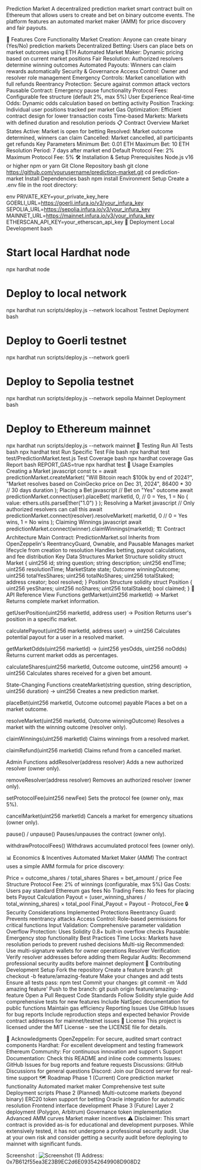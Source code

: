 Prediction Market
A decentralized prediction market smart contract built on Ethereum that allows users to create and bet on binary outcome events. The platform features an automated market maker (AMM) for price discovery and fair payouts.

🚀 Features
Core Functionality
Market Creation: Anyone can create binary (Yes/No) prediction markets
Decentralized Betting: Users can place bets on market outcomes using ETH
Automated Market Maker: Dynamic pricing based on current market positions
Fair Resolution: Authorized resolvers determine winning outcomes
Automated Payouts: Winners can claim rewards automatically
Security & Governance
Access Control: Owner and resolver role management
Emergency Controls: Market cancellation with full refunds
Reentrancy Protection: Secure against common attack vectors
Pausable Contract: Emergency pause functionality
Protocol Fees: Configurable fee structure (default 2%, max 5%)
User Experience
Real-time Odds: Dynamic odds calculation based on betting activity
Position Tracking: Individual user positions tracked per market
Gas Optimization: Efficient contract design for lower transaction costs
Time-based Markets: Markets with defined duration and resolution periods
📋 Contract Overview
Market States
Active: Market is open for betting
Resolved: Market outcome determined, winners can claim
Cancelled: Market cancelled, all participants get refunds
Key Parameters
Minimum Bet: 0.01 ETH
Maximum Bet: 10 ETH
Resolution Period: 7 days after market end
Default Protocol Fee: 2%
Maximum Protocol Fee: 5%
🛠 Installation & Setup
Prerequisites
Node.js v16 or higher
npm or yarn
Git
Clone Repository
bash
git clone https://github.com/yourusername/prediction-market.git
cd prediction-market
Install Dependencies
bash
npm install
Environment Setup
Create a .env file in the root directory:

env
PRIVATE_KEY=your_private_key_here
GOERLI_URL=https://goerli.infura.io/v3/your_infura_key
SEPOLIA_URL=https://sepolia.infura.io/v3/your_infura_key
MAINNET_URL=https://mainnet.infura.io/v3/your_infura_key
ETHERSCAN_API_KEY=your_etherscan_api_key
🚀 Deployment
Local Development
bash
# Start local Hardhat node
npx hardhat node

# Deploy to local network
npx hardhat run scripts/deploy.js --network localhost
Testnet Deployment
bash
# Deploy to Goerli testnet
npx hardhat run scripts/deploy.js --network goerli

# Deploy to Sepolia testnet
npx hardhat run scripts/deploy.js --network sepolia
Mainnet Deployment
bash
# Deploy to Ethereum mainnet
npx hardhat run scripts/deploy.js --network mainnet
🧪 Testing
Run All Tests
bash
npx hardhat test
Run Specific Test File
bash
npx hardhat test test/PredictionMarket.test.js
Test Coverage
bash
npx hardhat coverage
Gas Report
bash
REPORT_GAS=true npx hardhat test
📖 Usage Examples
Creating a Market
javascript
const tx = await predictionMarket.createMarket(
  "Will Bitcoin reach $100k by end of 2024?",
  "Market resolves based on CoinGecko price on Dec 31, 2024",
  86400 * 30 // 30 days duration
);
Placing a Bet
javascript
// Bet on "Yes" outcome
await predictionMarket.connect(user).placeBet(
  marketId, 
  0, // 0 = Yes, 1 = No
  { value: ethers.utils.parseEther("1.0") }
);
Resolving a Market
javascript
// Only authorized resolvers can call this
await predictionMarket.connect(resolver).resolveMarket(
  marketId,
  0 // 0 = Yes wins, 1 = No wins
);
Claiming Winnings
javascript
await predictionMarket.connect(winner).claimWinnings(marketId);
🏗 Contract Architecture
Main Contract: PredictionMarket.sol
Inherits from OpenZeppelin's ReentrancyGuard, Ownable, and Pausable
Manages market lifecycle from creation to resolution
Handles betting, payout calculations, and fee distribution
Key Data Structures
Market Structure
solidity
struct Market {
    uint256 id;
    string question;
    string description;
    uint256 endTime;
    uint256 resolutionTime;
    MarketState state;
    Outcome winningOutcome;
    uint256 totalYesShares;
    uint256 totalNoShares;
    uint256 totalStaked;
    address creator;
    bool resolved;
}
Position Structure
solidity
struct Position {
    uint256 yesShares;
    uint256 noShares;
    uint256 totalStaked;
    bool claimed;
}
🔧 API Reference
View Functions
getMarket(uint256 marketId) → Market
Returns complete market information.

getUserPosition(uint256 marketId, address user) → Position
Returns user's position in a specific market.

calculatePayout(uint256 marketId, address user) → uint256
Calculates potential payout for a user in a resolved market.

getMarketOdds(uint256 marketId) → (uint256 yesOdds, uint256 noOdds)
Returns current market odds as percentages.

calculateShares(uint256 marketId, Outcome outcome, uint256 amount) → uint256
Calculates shares received for a given bet amount.

State-Changing Functions
createMarket(string question, string description, uint256 duration) → uint256
Creates a new prediction market.

placeBet(uint256 marketId, Outcome outcome) payable
Places a bet on a market outcome.

resolveMarket(uint256 marketId, Outcome winningOutcome)
Resolves a market with the winning outcome (resolver only).

claimWinnings(uint256 marketId)
Claims winnings from a resolved market.

claimRefund(uint256 marketId)
Claims refund from a cancelled market.

Admin Functions
addResolver(address resolver)
Adds a new authorized resolver (owner only).

removeResolver(address resolver)
Removes an authorized resolver (owner only).

setProtocolFee(uint256 newFee)
Sets the protocol fee (owner only, max 5%).

cancelMarket(uint256 marketId)
Cancels a market for emergency situations (owner only).

pause() / unpause()
Pauses/unpauses the contract (owner only).

withdrawProtocolFees()
Withdraws accumulated protocol fees (owner only).

📊 Economics & Incentives
Automated Market Maker (AMM)
The contract uses a simple AMM formula for price discovery:

Price = outcome_shares / total_shares
Shares = bet_amount / price
Fee Structure
Protocol Fee: 2% of winnings (configurable, max 5%)
Gas Costs: Users pay standard Ethereum gas fees
No Trading Fees: No fees for placing bets
Payout Calculation
Payout = (user_winning_shares / total_winning_shares) × total_pool
Final_Payout = Payout - Protocol_Fee
🔒 Security Considerations
Implemented Protections
Reentrancy Guard: Prevents reentrancy attacks
Access Control: Role-based permissions for critical functions
Input Validation: Comprehensive parameter validation
Overflow Protection: Uses Solidity 0.8+ built-in overflow checks
Pausable: Emergency stop functionality
Best Practices
Time Locks: Markets have resolution periods to prevent rushed decisions
Multi-sig Recommended: Use multi-signature wallets for owner operations
Resolver Verification: Verify resolver addresses before adding them
Regular Audits: Recommend professional security audits before mainnet deployment
🤝 Contributing
Development Setup
Fork the repository
Create a feature branch: git checkout -b feature/amazing-feature
Make your changes and add tests
Ensure all tests pass: npm test
Commit your changes: git commit -m 'Add amazing feature'
Push to the branch: git push origin feature/amazing-feature
Open a Pull Request
Code Standards
Follow Solidity style guide
Add comprehensive tests for new features
Include NatSpec documentation for public functions
Maintain gas efficiency
Reporting Issues
Use GitHub Issues for bug reports
Include reproduction steps and expected behavior
Provide contract addresses for mainnet/testnet issues
📝 License
This project is licensed under the MIT License - see the LICENSE file for details.

🙏 Acknowledgments
OpenZeppelin: For secure, audited smart contract components
Hardhat: For excellent development and testing framework
Ethereum Community: For continuous innovation and support
📞 Support
Documentation: Check this README and inline code comments
Issues: GitHub Issues for bug reports and feature requests
Discussions: GitHub Discussions for general questions
Discord: Join our Discord server for real-time support
🗺 Roadmap
Phase 1 (Current)
 Core prediction market functionality
 Automated market maker
 Comprehensive test suite
 Deployment scripts
Phase 2 (Planned)
 Multi-outcome markets (beyond binary)
 ERC20 token support for betting
 Oracle integration for automatic resolution
 Frontend interface development
Phase 3 (Future)
 Layer 2 deployment (Polygon, Arbitrum)
 Governance token implementation
 Advanced AMM curves
 Market maker incentives
⚠️ Disclaimer: This smart contract is provided as-is for educational and development purposes. While extensively tested, it has not undergone a professional security audit. Use at your own risk and consider getting a security audit before deploying to mainnet with significant funds.

Screenshot : ![Screenshot (1)](https://github.com/user-attachments/assets/97adb108-b277-479d-979a-b77f996834c9)
Address: 0x7B612f55ea3E23B9EC2d6E093542649908D908D2
